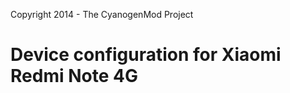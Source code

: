 Copyright 2014 - The CyanogenMod Project

Device configuration for Xiaomi Redmi Note 4G
=============================================
